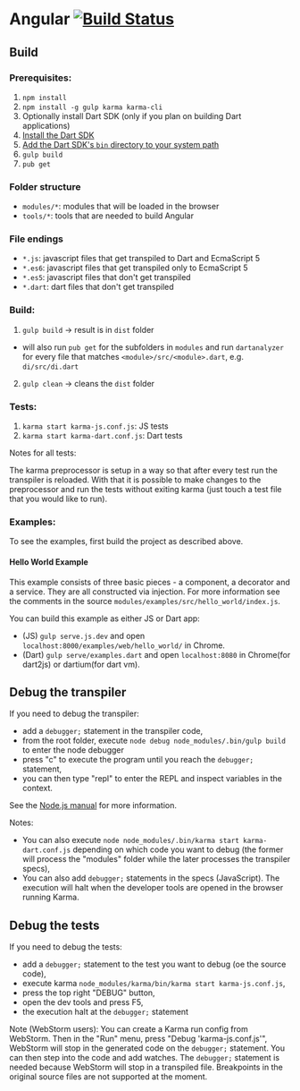 Angular [![Build Status](https://travis-ci.org/angular/angular.svg?branch=master)](https://travis-ci.org/angular/angular)
=========

## Build

### Prerequisites:

1. `npm install`
2. `npm install -g gulp karma karma-cli`
3. Optionally install Dart SDK (only if you plan on building Dart applications)
  1. [Install the Dart SDK](https://www.dartlang.org/tools/sdk/)
  2. [Add the Dart SDK's `bin` directory to your system path](https://www.dartlang.org/tools/pub/installing.html)
4. `gulp build`
5. `pub get`

### Folder structure

* `modules/*`: modules that will be loaded in the browser
* `tools/*`: tools that are needed to build Angular

### File endings

* `*.js`: javascript files that get transpiled to Dart and EcmaScript 5
* `*.es6`: javascript files that get transpiled only to EcmaScript 5
* `*.es5`: javascript files that don't get transpiled
* `*.dart`: dart files that don't get transpiled

### Build:

1. `gulp build` -> result is in `dist` folder

  * will also run `pub get` for the subfolders in `modules`
    and run `dartanalyzer` for every file that matches
    `<module>/src/<module>.dart`, e.g. `di/src/di.dart`

2. `gulp clean` -> cleans the `dist` folder

### Tests:

1. `karma start karma-js.conf.js`: JS tests
2. `karma start karma-dart.conf.js`: Dart tests

Notes for all tests:

The karma preprocessor is setup in a way so that after every test run
the transpiler is reloaded. With that it is possible to make changes
to the preprocessor and run the tests without exiting karma
(just touch a test file that you would like to run).

### Examples:

To see the examples, first build the project as described above.

#### Hello World Example
This example consists of three basic pieces - a component, a decorator and a service.
They are all constructed via injection. For more information see the comments in the
source `modules/examples/src/hello_world/index.js`.

You can build this example as either JS or Dart app:
* (JS) `gulp serve.js.dev` and open `localhost:8000/examples/web/hello_world/` in Chrome.
* (Dart) `gulp serve/examples.dart` and open `localhost:8080` in Chrome(for dart2js) or dartium(for dart vm).

## Debug the transpiler

If you need to debug the transpiler:

- add a `debugger;` statement in the transpiler code,
- from the root folder, execute `node debug node_modules/.bin/gulp build` to enter the node
  debugger
- press "c" to execute the program until you reach the `debugger;` statement,
- you can then type "repl" to enter the REPL and inspect variables in the context.

See the [Node.js manual](http://nodejs.org/api/debugger.html) for more information.

Notes:
- You can also execute `node node_modules/.bin/karma start karma-dart.conf.js` depending on which
  code you want to debug (the former will process the "modules" folder while the later processes
  the transpiler specs),
- You can also add `debugger;` statements in the specs (JavaScript). The execution will halt when
  the developer tools are opened in the browser running Karma.

## Debug the tests

If you need to debug the tests:

- add a `debugger;` statement to the test you want to debug (oe the source code),
- execute karma `node_modules/karma/bin/karma start karma-js.conf.js`,
- press the top right "DEBUG" button,
- open the dev tools and press F5,
- the execution halt at the `debugger;` statement

Note (WebStorm users):
You can create a Karma run config from WebStorm.
Then in the "Run" menu, press "Debug 'karma-js.conf.js'", WebStorm will stop in the generated code
on the `debugger;` statement.
You can then step into the code and add watches.
The `debugger;` statement is needed because WebStorm will stop in a transpiled file. Breakpoints in
the original source files are not supported at the moment.
